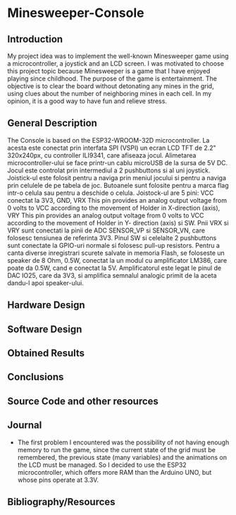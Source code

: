 # Minesweeper-Console
## Introduction
  My project idea was to implement the well-known Minesweeper game using a microcontroller, a joystick and an LCD screen. I was motivated to choose this project topic because Minesweeper is a game that I have enjoyed playing since childhood. The purpose of the game is entertainment. The objective is to clear the board without detonating any mines in the grid, using clues about the number of neighboring mines in each cell.
  In my opinion, it is a good way to have fun and relieve stress.
## General Description
The Console is based on the ESP32-WROOM-32D microcontroller. La acesta este conectat prin interfata SPI (VSPI) un ecran LCD TFT de 2.2" 320x240px, cu controller ILI9341, care afiseaza jocul. Alimetarea microcontroller-ului se face printr-un cablu microUSB de la sursa de 5V DC. Jocul este controlat prin intermediul a 2 pushbuttons si al uni joystick. Joistick-ul este folosit pentru a naviga prin meniul jocului si pentru a naviga prin celulele de pe tabela de joc. Butoanele sunt folosite pentru a marca flag intr-o celula sau pentru a deschide o celula. Joistock-ul  are 5 pini: VCC conectat la 3V3, GND, VRX This pin provides an analog output voltage from 0 volts to VCC according to the movement of Holder in X-direction (axis), VRY This pin provides an analog output voltage from 0 volts to VCC according to the movement of Holder in Y- direction (axis) si SW. Pnii VRX si VRY sunt conectati la pinii de ADC SENSOR_VP si SENSOR_VN, care folosesc tensiunea de referinta 3V3. Pinul SW si celelalte 2 pushbuttons sunt conectate la GPIO-uri normale si folosesc pull-up resistors. Pentru a canta diverse inregistrari scurete salvate in memoria Flash, se foloseste un speaker de 8 Ohm, 0.5W, conectat la un modul cu amplificator LM386, care poate da 0.5W, cand e conectat la 5V. Amplificatorul este legat le pinul de DAC IO25, care da 3V3, si amplifica semnalul analogic primit de la aceta dandu-l apoi speaker-ului.
## Hardware Design
## Software Design
## Obtained Results
## Conclusions
## Source Code and other resources
## Journal
- The first problem I encountered was the possibility of not having enough memory to run the game, since the current state of the grid must be remembered, the previous state (many variables) and the animations on the LCD must be managed. So I decided to use the ESP32 microcontroller, which offers more RAM than the Arduino UNO, but whose pins operate at 3.3V.
## Bibliography/Resources
